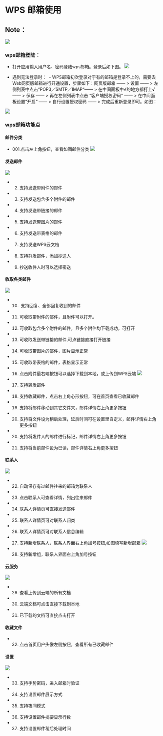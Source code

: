 # WPS 邮箱使用
## Note：  
 ![](https://github.com/openthos/community-analysis/blob/master/pic/using-instractions-pic/wps-email.png)

### wps邮箱登陆：  
- 打开应用输入用户名、密码登陆wps邮箱。登录后如下图。
 ![](https://github.com/openthos/community-analysis/blob/master/pic/using-instractions-pic/tmp_4543-Screenshot_2016-12-27-15-54-231526350674.png) 
 
- 遇到无法登录时：
  - WPS邮箱初次登录对于有的邮箱是登录不上的，需要去Web网页版邮箱进行开通设置，步骤如下：网页版邮箱 —— > 设置 —— > 左侧列表中点击“POP3／SMTP／IMAP“—— > 在中间面板中√的地方都打上√ —— > 保存 —— > 再在左侧列表中点击 “客户端授权密码“ —— > 在中间面板设置“开启“  —— > 自行设置授权密码 —— > 完成后重新登录即可。如图：
  
 ![](https://github.com/openthos/community-analysis/blob/master/pic/WPSpic/tmp_4426-Screenshot_2017-01-05-11-17-56-464580284.png)

### wps邮箱功能点

#### 邮件分类
- 001.点击左上角按钮，查看如图邮件分类
![](https://github.com/openthos/community-analysis/blob/master/pic/using-instractions-pic/wps_type.png)

#### 发送邮件
![](https://github.com/openthos/community-analysis/blob/master/pic/using-instractions-pic/wps_send.png)
- 002. 支持发送带附件的邮件
- 003. 支持发送包含多个附件的邮件
- 004. 支持发送带链接的邮件
- 005. 支持发送带图片的邮件
- 006. 支持发送带表格的邮件
- 007. 支持发送WPS云文档
- 008. 支持群发邮件，添加抄送人
- 009. 抄送收件人时可以选择密送

#### 收取各类邮件
![](https://github.com/openthos/community-analysis/blob/master/pic/using-instractions-pic/wps_get.png)
- 010.  支持回复、全部回复收到的邮件
- 011. 可收取带附件的邮件，且附件可以打开。
- 012. 可收取包含多个附件的邮件，且多个附件均下载成功，可打开
- 013. 可收取发送带链接的邮件,可点链接直接打开链接
- 014. 可收取带图片的邮件，图片显示正常
- 015. 可收取带表格的邮件，表格显示正常
- 016. 点击附件最右端按钮可以选择下载到本地，或上传到WPS云端
![](https://github.com/openthos/community-analysis/blob/master/pic/using-instractions-pic/wps_download.png)
- 017. 支持转发邮件
- 018. 支持收藏邮件，点击右上角心形按钮，可在首页查看已收藏邮件
- 019. 支持将邮件移动到其它文件夹，邮件详情右上角更多按钮
- 020. 支持将文件设为稍后处理，延后时间可在设置里自定义，邮件详情右上角更多按钮
- 020. 支持将发件人的邮件进行标记，邮件详情右上角更多按钮
- 021. 支持将当前邮件设为已读，邮件详情右上角更多按钮

#### 联系人
![](https://github.com/openthos/community-analysis/blob/master/pic/using-instractions-pic/wps_connect.png)
- 022. 自动保存有过邮件往来的邮箱为联系人
- 023. 点击联系人可查看详情，列出往来邮件
- 024. 联系人详情页可直接发送邮件
- 025. 联系人详情页可对联系人归类
- 026. 联系人详情页可对联系人信息编辑
- 027. 支持新增联系人，联系人界面右上角加号按钮,如图填写新增邮箱
![](https://github.com/openthos/community-analysis/blob/master/pic/using-instractions-pic/wps_new.png)
- 028. 支持新增组，联系人界面右上角加号按钮

#### 云服务
![](https://github.com/openthos/community-analysis/blob/master/pic/using-instractions-pic/wps_cloud.png)
- 029. 查看上传到云端的所有文档
- 030. 云端文档可点击直接下载到本地
- 031. 已下载的文档可直接点击打开

#### 收藏文件
- 032. 点击首页用户头像左侧按钮，查看所有已收藏邮件

#### 设置
![](https://github.com/openthos/community-analysis/blob/master/pic/using-instractions-pic/wps_setting.png)
- 033. 支持手势密码，进入邮箱时验证
- 034. 支持设置邮件展示方式
- 035. 支持夜间模式
- 036. 支持设置邮件摘要显示行数
- 037. 支持设置邮件稍后处理时间
